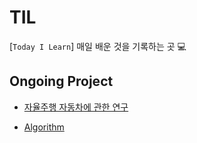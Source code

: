 # TIL
[`Today I Learn`]
매일 배운 것을 기록하는 곳 💻

## Ongoing Project
- [자율주행 자동차에 관한 연구](https://github.com/bominjang/BomBom-TIL/blob/master/autonomousDrivingVehicle/PaperReview/Enhanced%20Android%20App-Repackaging%20Attack%20on%20In-Vehicle%20Network.md)

- [Algorithm](https://github.com/bominjang/BomBom-TIL/tree/master/Algorithm)
